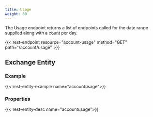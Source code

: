 ```yaml
---
title: Usage
weight: 80
---
```


The Usage endpoint returns a list of endpoints called for the date range supplied along with a 
count per day.

{{< rest-endpoint resource="account-usage" method="GET" path="/account/usage" >}}

## Exchange Entity

### Example
{{< rest-entity-example name="accountusage">}}

### Properties
{{< rest-entity-desc name="accountusage">}}

